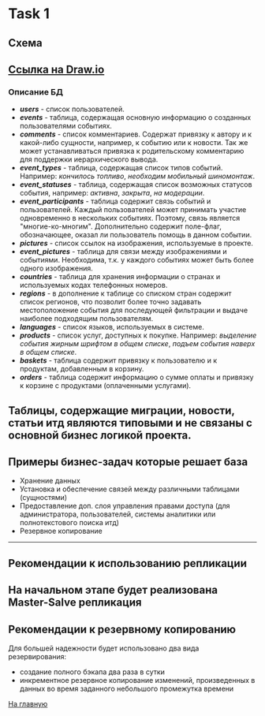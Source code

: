 # Task 1

## Схема
[Ссылка на Draw.io](https://drive.google.com/file/d/1-felb2X9k7G9-wWmCC-0Hy1AlcS4pyfT/view)
---

### Описание БД
- ***users*** - список пользователей.
- ***events*** - таблица, содержащая основную информацию о созданных 
пользователями событиях.
- ***comments*** - список комментариев. Содержат привязку к автору и к какой-либо сущности, 
например, к событию или к новости. Так же может устанавливаться 
привязка к родительскому комментарию для поддержки иерархического вывода.
- ***event_types*** - таблица, содержащая список типов событий. 
Например: *кончилось топливо*, *необходим мобильный шиномонтаж*.
- ***event_statuses*** - таблица, содержащая список возможных статусов события,
например: *активна*, *закрыта*, *на модерации*.
- ***event_participants*** - таблица содержит связь событий и пользователей. 
Каждый пользователей может принимать участие одновременно в нескольких событиях.
Поэтому, связь является "многие-ко-многим". Дополнительно содержит поле-флаг, 
обозначающее, оказал ли пользователь помощь в данном событии.
- ***pictures*** - список ссылок на изображения, используемые в проекте.
- ***event_pictures*** - таблица для связи между изображениями и событиями.
Необходима, т.к. у каждого событиях может быть более одного изображения.
- ***countries*** - таблица для хранения информации о странах и используемых кодах 
телефонных номеров.
- ***regions*** - в дополнение к таблице со списком стран содержит список регионов,
что позволит более точно задавать местоположение события для последующей фильтрации
и выдаче наиболее подходящим пользователям.
- ***languages*** - список языков, используемых в системе.
- ***products*** - список услуг, доступных к покупке. 
Например: *выделение события жирным шрифтом в общем списке*, 
*подъем события наверх в общем списке*.
- ***baskets*** - таблица содержит привязку к пользователю и к продуктам,
добавленным в корзину.
- ***orders*** - таблица содержит информацию о сумме оплаты и привязку к корзине
с продуктами (оплаченными услугами).

Таблицы, содержащие миграции, новости, статьи итд являются типовыми и не связаны
с основной бизнес логикой проекта.
---
## Примеры бизнес-задач которые решает база
- Хранение данных
- Установка и обеспечение связей между различными таблицами (сущностями)
- Предоставление доп. слоя управления правами доступа (для администратора, 
пользователей, системы аналитики или полнотекстового поиска итд)
- Резервное копирование
---
## Рекомендации к использованию репликации
 На начальном этапе будет реализована Master-Salve репликация
---
## Рекомендации к резервному копированию
Для большей надежности будет использовано два вида резервирования:
- создание полного бэкапа два раза в сутки
- инкрементное резервное копирование изменений, произведенных в данных во 
время заданного небольшого промежутка времени

[На главную](https://github.com/PanovAlexey/database_course/blob/main/README.md)